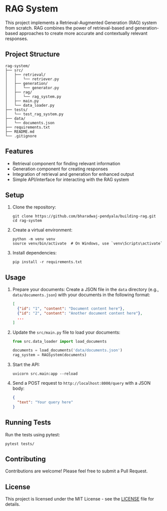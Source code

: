 # RAG System

This project implements a Retrieval-Augmented Generation (RAG) system from scratch. RAG combines the power of retrieval-based and generation-based approaches to create more accurate and contextually relevant responses.

## Project Structure

```
rag-system/
├── src/
│   ├── retrieval/
│   │   └── retriever.py
│   ├── generation/
│   │   └── generator.py
│   ├── rag/
│   │   └── rag_system.py
│   ├── main.py
│   └── data_loader.py
├── tests/
│   └── test_rag_system.py
├── data/
│   └── documents.json
├── requirements.txt
├── README.md
└── .gitignore
```

## Features

- Retrieval component for finding relevant information
- Generation component for creating responses
- Integration of retrieval and generation for enhanced output
- Simple API/interface for interacting with the RAG system

## Setup

1. Clone the repository:
   ```
   git clone https://github.com/bharadwaj-pendyala/building-rag.git
   cd rag-system
   ```

2. Create a virtual environment:
   ```
   python -m venv venv
   source venv/bin/activate  # On Windows, use `venv\Scripts\activate`
   ```

3. Install dependencies:
   ```
   pip install -r requirements.txt
   ```

## Usage

1. Prepare your documents:
   Create a JSON file in the `data` directory (e.g., `data/documents.json`) with your documents in the following format:
   ```json
   [
     {"id": "1", "content": "Document content here"},
     {"id": "2", "content": "Another document content here"},
     ...
   ]
   ```

2. Update the `src/main.py` file to load your documents:
   ```python
   from src.data_loader import load_documents

   documents = load_documents('data/documents.json')
   rag_system = RAGSystem(documents)
   ```

3. Start the API:
   ```
   uvicorn src.main:app --reload
   ```

4. Send a POST request to `http://localhost:8000/query` with a JSON body:
   ```json
   {
     "text": "Your query here"
   }
   ```

## Running Tests

Run the tests using pytest:
```
pytest tests/
```

## Contributing

Contributions are welcome! Please feel free to submit a Pull Request.

## License

This project is licensed under the MIT License - see the [LICENSE](LICENSE) file for details.
